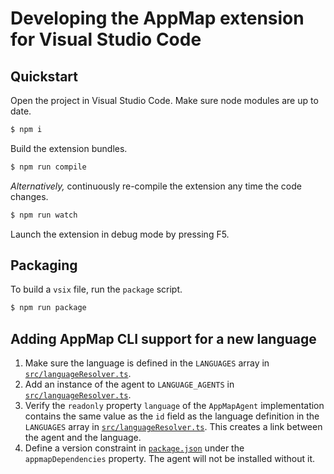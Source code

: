# Developing the AppMap extension for Visual Studio Code

## Quickstart

Open the project in Visual Studio Code. Make sure node modules are up to date.

```sh
$ npm i
```

Build the extension bundles.

```sh
$ npm run compile
```

_Alternatively,_ continuously re-compile the extension any time the code changes.

```sh
$ npm run watch
```

Launch the extension in debug mode by pressing F5.

## Packaging

To build a `vsix` file, run the `package` script.

```sh
$ npm run package
```

## Adding AppMap CLI support for a new language

1. Make sure the language is defined in the `LANGUAGES` array in
   [`src/languageResolver.ts`](src/languageResolver.ts).
2. Add an instance of the agent to `LANGUAGE_AGENTS` in
   [`src/languageResolver.ts`](src/languageResolver.ts).
3. Verify the `readonly` property `language` of the `AppMapAgent` implementation contains the same
   value as the `id` field as the language definition in the `LANGUAGES` array in
   [`src/languageResolver.ts`](src/languageResolver.ts). This creates a link between the agent and
   the language.
4. Define a version constraint in [`package.json`](package.json) under the `appmapDependencies`
   property. The agent will not be installed without it.
